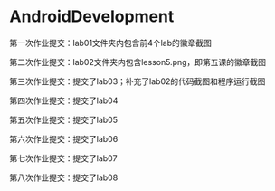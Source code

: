 # AndroidDevelopment
第一次作业提交：lab01文件夹内包含前4个lab的徽章截图

第二次作业提交：lab02文件夹内包含lesson5.png，即第五课的徽章截图

第三次作业提交：提交了lab03；补充了lab02的代码截图和程序运行截图

第四次作业提交：提交了lab04

第五次作业提交：提交了lab05

第六次作业提交：提交了lab06

第七次作业提交：提交了lab07

第八次作业提交：提交了lab08
